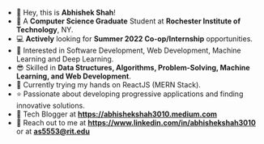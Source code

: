 - 👋 Hey, this is **Abhishek Shah**!
- 🏫 A **Computer Science Graduate** Student at **Rochester Institute of Technology**, NY.
- 💻 **Actively** looking for ****Summer 2022 Co-op/Internship**** opportunities.
- 👀 Interested in Software Development, Web Development, Machine Learning and Deep Learning.
- 😎 Skilled in **Data Structures, Algorithms, Problem-Solving, Machine Learning, and Web Development**.
- 📖 Currently trying my hands on ReactJS (MERN Stack).
- ⭐ Passionate about developing progressive applications and finding innovative solutions.
- 📝 Tech Blogger at **https://abhishekshah3010.medium.com**
- 📩 Reach out to me at **https://www.linkedin.com/in/abhishekshah3010** or at **as5553@rit.edu**

<!---
abhishekshah3010/abhishekshah3010 is a ✨ special ✨ repository because its `README.md` (this file) appears on your GitHub profile.
You can click the Preview link to take a look at your changes.
--->
